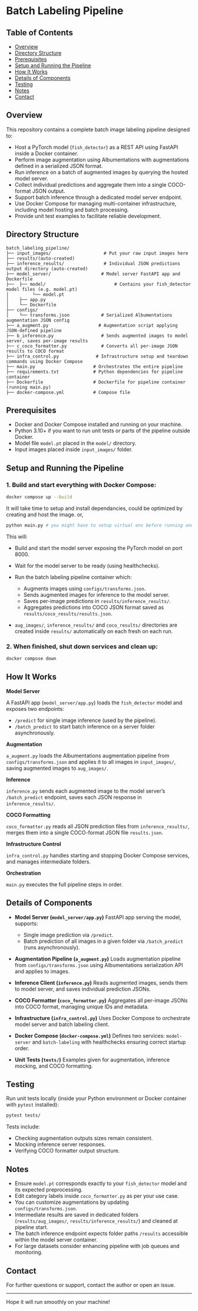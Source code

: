 # Batch Labeling Pipeline

## Table of Contents
- [Overview](#overview)
- [Directory Structure](#directory-structure)
- [Prerequisites](#prerequisites)
- [Setup and Running the Pipeline](#setup-and-running-the-pipeline)
- [How It Works](#how-it-works)
- [Details of Components](#details-of-components)
- [Testing](#testing)
- [Notes](#notes)
- [Contact](#contact)

## Overview

This repository contains a complete batch image labeling pipeline designed to:

- Host a PyTorch model (`fish_detector`) as a REST API using FastAPI inside a Docker container.
- Perform image augmentation using Albumentations with augmentations defined in a serialized JSON format.
- Run inference on a batch of augmented images by querying the hosted model server.
- Collect individual predictions and aggregate them into a single COCO-format JSON output.
- Support batch inference through a dedicated model server endpoint.
- Use Docker Compose for managing multi-container infrastructure, including model hosting and batch processing.
- Provide unit test examples to facilitate reliable development.

## Directory Structure

```
batch_labeling_pipeline/
├── input_images/                    # Put your raw input images here
├── results/(auto-created)
├── inference_results/               # Individual JSON predictions output directory (auto-created)
├── model_server/                   # Model server FastAPI app and Dockerfile
├──  ├── model/                          # Contains your fish_detector model files (e.g. model.pt)
│         └── model.pt
│    ├── app.py
│    └── Dockerfile
├── configs/
│    └── transforms.json            # Serialized Albumentations augmentation JSON config
├── a_augment.py                   # Augmentation script applying JSON-defined pipeline
├── b_inference.py                  # Sends augmented images to model server, saves per-image results
├── c_coco_formatter.py             # Converts all per-image JSON results to COCO format
├── infra_control.py              # Infrastructure setup and teardown commands using Docker Compose
├── main.py                      # Orchestrates the entire pipeline
├── requirements.txt             # Python dependencies for pipeline container
├── Dockerfile                   # Dockerfile for pipeline container (running main.py)
├── docker-compose.yml           # Compose file
```


## Prerequisites

- Docker and Docker Compose installed and running on your machine.
- Python 3.10+ if you want to run unit tests or parts of the pipeline outside Docker.
- Model file `model.pt` placed in the `model/` directory.
- Input images placed inside `input_images/` folder.

## Setup and Running the Pipeline

### 1. Build and start everything with Docker Compose:

```bash
docker compose up --build
````

It will take time to setup and install dependancies, could be optimized by creating and host the image.
or,
```bash
python main.py # you might have to setup virtual env before running and install requirements manually
````

This will:

* Build and start the model server exposing the PyTorch model on port 8000.
* Wait for the model server to be ready (using healthchecks).
* Run the batch labeling pipeline container which:

  * Augments images using `configs/transforms.json`.
  * Sends augmented images for inference to the model server.
  * Saves per-image predictions in `results/inference_results/`.
  * Aggregates predictions into COCO JSON format saved as `results/coco_results/results.json`.
* `aug_images/`, `inference_results/` and `coco_results/` directories are created inside `results/` automatically on each fresh on each run.

### 2. When finished, shut down services and clean up:

```bash
docker compose down
```

## How It Works

**Model Server**

A FastAPI app (`model_server/app.py`) loads the `fish_detector` model and exposes two endpoints:

   * `/predict` for single image inference (used by the pipeline).
   * `/batch_predict` to start batch inference on a server folder asynchronously.

**Augmentation**

   `a_augment.py` loads the Albumentations augmentation pipeline from `configs/transforms.json` and applies it to all images in `input_images/`, saving augmented images to `aug_images/`.

**Inference**

   `inference.py` sends each augmented image to the model server’s `/batch_predict` endpoint, saves each JSON response in `inference_results/`.

**COCO Formatting**

   `coco_formatter.py` reads all JSON prediction files from `inference_results/`, merges them into a single COCO-format JSON file `results.json`.

**Infrastructure Control**

   `infra_control.py` handles starting and stopping Docker Compose services, and manages intermediate folders.

**Orchestration**

   `main.py` executes the full pipeline steps in order.

## Details of Components

* **Model Server (`model_server/app.py`)**
  FastAPI app serving the model, supports:

  * Single image prediction via `/predict`.
  * Batch prediction of all images in a given folder via `/batch_predict` (runs asynchronously).

* **Augmentation Pipeline (`a_augment.py`)**
  Loads augmentation pipeline from `configs/transforms.json` using Albumentations serialization API and applies to images.

* **Inference Client (`inference.py`)**
  Reads augmented images, sends them to model server, and saves individual prediction JSONs.

* **COCO Formatter (`coco_formatter.py`)**
  Aggregates all per-image JSONs into COCO format, managing unique IDs and metadata.

* **Infrastructure (`infra_control.py`)**
  Uses Docker Compose to orchestrate model server and batch labeling client.

* **Docker Compose (`docker-compose.yml`)**
  Defines two services: `model-server` and `batch-labeling` with healthchecks ensuring correct startup order.

* **Unit Tests (`tests/`)**
  Examples given for augmentation, inference mocking, and COCO formatting.

## Testing

Run unit tests locally (inside your Python environment or Docker container with `pytest` installed):

```bash
pytest tests/
```

Tests include:

* Checking augmentation outputs sizes remain consistent.
* Mocking inference server responses.
* Verifying COCO formatter output structure.

## Notes

* Ensure `model.pt` corresponds exactly to your `fish_detector` model and its expected preprocessing.
* Edit category labels inside `coco_formatter.py` as per your use case.
* You can customize augmentations by updating `configs/transforms.json`.
* Intermediate results are saved in dedicated folders (`results/aug_images/`, `results/inference_results/`) and cleaned at pipeline start.
* The batch inference endpoint expects folder paths  `/results` accessible within the model server container.
* For large datasets consider enhancing pipeline with job queues and monitoring.

## Contact

For further questions or support, contact the author or open an issue.

---

Hope it will run smoothly on your machine!